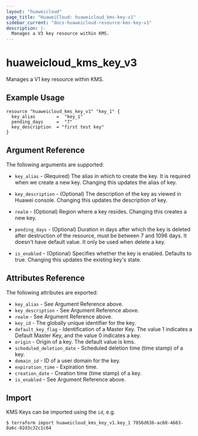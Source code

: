 ```yaml
---
layout: "huaweicloud"
page_title: "HuaweiCloud: huaweicloud_kms-key-v1"
sidebar_current: "docs-huaweicloud-resource-kms-key-v1"
description: |-
  Manages a V3 key resource within KMS.
---
```


# huaweicloud\_kms\_key_v3

Manages a V1 key resource within KMS.

## Example Usage

```hcl
resource "huaweicloud_kms_key_v1" "key_1" {
  key_alias        =  "key_1"
  pending_days     =  "7"
  key_description  = "first test key"
}
```

## Argument Reference

The following arguments are supported:

* `key_alias` - (Required) The alias in which to create the key. It is required when
    we create a new key. Changing this updates the alias of key.

* `key_description` - (Optional) The description of the key as viewed in Huawei console.
    Changing this updates the description of key.

* `realm` - (Optional) Region where a key resides. Changing this creates a new key.

* `pending_days` - (Optional) Duration in days after which the key is deleted
    after destruction of the resource, must be between 7 and 1096 days. It doesn't
    have default value. It only be used when delete a key.

* `is_enabled` - (Optional) Specifies whether the key is enabled. Defaults to true.
    Changing this updates the existing key's state.


## Attributes Reference

The following attributes are exported:

* `key_alias` - See Argument Reference above.
* `key_description` - See Argument Reference above.
* `realm` - See Argument Reference above.
* `key_id` - The globally unique identifier for the key.
* `default_key_flag` - Identification of a Master Key. The value 1 indicates a Default
    Master Key, and the value 0 indicates a key.
* `origin` - Origin of a key. The default value is kms.
* `scheduled_deletion_date` - Scheduled deletion time (time stamp) of a key.
* `domain_id` - ID of a user domain for the key.
* `expiration_time` - Expiration time.
* `creation_date` - Creation time (time stamp) of a key.
* `is_enabled` - See Argument Reference above.


## Import

KMS Keys can be imported using the `id`, e.g.

```
$ terraform import huaweicloud_kms_key_v1.key_1 7056d636-ac60-4663-8a6c-82d3c32c1c64
```
